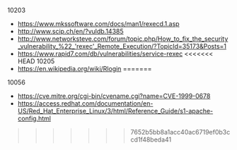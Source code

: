 10203
  - https://www.mkssoftware.com/docs/man1/rexecd.1.asp
  - http://www.scip.ch/en/?vuldb.14385
  - http://www.networksteve.com/forum/topic.php/How_to_fix_the_security_vulnerability_%22_'rexec'_Remote_Execution/?TopicId=35173&Posts=1
  - https://www.rapid7.com/db/vulnerabilities/service-rexec
<<<<<<< HEAD
10205
  - https://en.wikipedia.org/wiki/Rlogin
=======

10056
  - https://cve.mitre.org/cgi-bin/cvename.cgi?name=CVE-1999-0678
  - https://access.redhat.com/documentation/en-US/Red_Hat_Enterprise_Linux/3/html/Reference_Guide/s1-apache-config.html
>>>>>>> 7652b5bb8a1acc40ac6719ef0b3ccd1f48beda41
